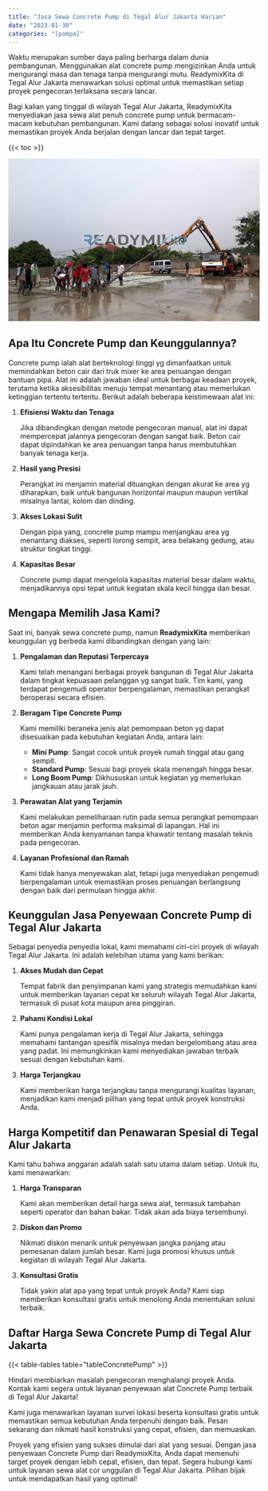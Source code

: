 ```yaml
---
title: "Jasa Sewa Concrete Pump di Tegal Alur Jakarta Harian"
date: "2023-01-30"
categories: "[pompa]"
---
```


Waktu merupakan sumber daya paling berharga dalam dunia pembangunan. Menggunakan alat concrete pump mengizinkan Anda untuk mengurangi masa dan tenaga tanpa mengurangi mutu. ReadymixKita di Tegal Alur Jakarta menawarkan solusi optimal untuk memastikan setiap proyek pengecoran terlaksana secara lancar.

Bagi kalian yang tinggal di wilayah Tegal Alur Jakarta, ReadymixKita menyediakan jasa sewa alat penuh concrete pump untuk bermacam-macam kebutuhan pembangunan. Kami datang sebagai solusi inovatif untuk memastikan proyek Anda berjalan dengan lancar dan tepat target.

{{< toc >}}

![Jasa Sewa Concrete Pump di Tegal Alur Jakarta Harian](/images/pompa/sewa-pompa-07.jpg)

## Apa Itu Concrete Pump dan Keunggulannya?

Concrete pump ialah alat berteknologi tinggi yg dimanfaatkan untuk memindahkan beton cair dari truk mixer ke area penuangan dengan bantuan pipa. Alat ini adalah jawaban ideal untuk berbagai keadaan proyek, terutama ketika aksesibilitas menuju tempat menantang atau memerlukan ketinggian tertentu tertentu. Berikut adalah beberapa keistimewaan alat ini:

1. **Efisiensi Waktu dan Tenaga**

   Jika dibandingkan dengan metode pengecoran manual, alat ini dapat mempercepat jalannya pengecoran dengan sangat baik. Beton cair dapat dipindahkan ke area penuangan tanpa harus membutuhkan banyak tenaga kerja.

2. **Hasil yang Presisi**

   Perangkat ini menjamin material dituangkan dengan akurat ke area yg diharapkan, baik untuk bangunan horizontal maupun maupun vertikal misalnya lantai, kolom dan dinding.

3. **Akses Lokasi Sulit**

   Dengan pipa yang, concrete pump mampu menjangkau area yg menantang diakses, seperti lorong sempit, area belakang gedung, atau struktur tingkat tinggi.

4. **Kapasitas Besar**

   Concrete pump dapat mengelola kapasitas material besar dalam waktu, menjadikannya opsi tepat untuk kegiatan skala kecil hingga dan besar.

## Mengapa Memilih Jasa Kami?

Saat ini, banyak sewa concrete pump, namun **ReadymixKita** memberikan keunggulan yg berbeda kami dibandingkan dengan yang lain:

1. **Pengalaman dan Reputasi Terpercaya**

   Kami telah menangani berbagai proyek bangunan di Tegal Alur Jakarta dalam tingkat kepuasaan pelanggan yg sangat baik. Tim kami, yang terdapat pengemudi operator berpengalaman, memastikan perangkat beroperasi secara efisien.

2. **Beragam Tipe Concrete Pump**

   Kami memiliki beraneka jenis alat pemompaan beton yg dapat disesuaikan pada kebutuhan kegiatan Anda, antara lain:
   - **Mini Pump**: Sangat cocok untuk proyek rumah tinggal atau gang sempit.
   - **Standard Pump**: Sesuai bagi proyek skala menengah hingga besar.
   - **Long Boom Pump**: Dikhususkan untuk kegiatan yg memerlukan jangkauan atau jarak jauh.

3. **Perawatan Alat yang Terjamin**

   Kami melakukan pemeliharaan rutin pada semua perangkat pemompaan beton agar menjamin performa maksimal di lapangan. Hal ini memberikan Anda kenyamanan tanpa khawatir tentang masalah teknis pada pengecoran.

4. **Layanan Profesional dan Ramah**

   Kami tidak hanya menyewakan alat, tetapi juga menyediakan pengemudi berpengalaman untuk memastikan proses penuangan berlangsung dengan baik dari permulaan hingga akhir.

## Keunggulan Jasa Penyewaan Concrete Pump di Tegal Alur Jakarta

Sebagai penyedia penyedia lokal, kami memahami ciri-ciri proyek di wilayah Tegal Alur Jakarta. Ini adalah kelebihan utama yang kami berikan:

1. **Akses Mudah dan Cepat**

   Tempat fabrik dan penyimpanan kami yang strategis memudahkan kami untuk memberikan layanan cepat ke seluruh wilayah Tegal Alur Jakarta, termasuk di pusat kota maupun area pinggiran.

2. **Pahami Kondisi Lokal**

   Kami punya pengalaman kerja di Tegal Alur Jakarta, sehingga memahami tantangan spesifik misalnya medan bergelombang atau area yang padat. Ini memungkinkan kami menyediakan jawaban terbaik sesuai dengan kebutuhan kami.

3. **Harga Terjangkau**

   Kami memberikan harga terjangkau tanpa mengurangi kualitas layanan, menjadikan kami menjadi pilihan yang tepat untuk proyek konstruksi Anda.

## Harga Kompetitif dan Penawaran Spesial di Tegal Alur Jakarta

Kami tahu bahwa anggaran adalah salah satu utama dalam setiap. Untuk itu, kami menawarkan:

1. **Harga Transparan**

   Kami akan memberikan detail harga sewa alat, termasuk tambahan seperti operator dan bahan bakar. Tidak akan ada biaya tersembunyi.

2. **Diskon dan Promo**

   Nikmati diskon menarik untuk penyewaan jangka panjang atau pemesanan dalam jumlah besar. Kami juga promosi khusus untuk kegiatan di wilayah Tegal Alur Jakarta.

3. **Konsultasi Gratis**

   Tidak yakin alat apa yang tepat untuk proyek Anda? Kami siap memberikan konsultasi gratis untuk menolong Anda menentukan solusi terbaik.

## Daftar Harga Sewa Concrete Pump di Tegal Alur Jakarta

{{< table-tables table="tableConcretePump" >}}

Hindari membiarkan masalah pengecoran menghalangi proyek Anda. Kontak kami segera untuk layanan penyewaan alat Concrete Pump terbaik di Tegal Alur Jakarta!

Kami juga menawarkan layanan survei lokasi beserta konsultasi gratis untuk memastikan semua kebutuhan Anda terpenuhi dengan baik. Pesan sekarang dan nikmati hasil konstruksi yang cepat, efisien, dan memuaskan.

Proyek yang efisien yang sukses dimulai dari alat yang sesuai. Dengan jasa penyewaan Concrete Pump dari ReadymixKita, Anda dapat memenuhi target proyek dengan lebih cepat, efisien, dan tepat. Segera hubungi kami untuk layanan sewa alat cor unggulan di Tegal Alur Jakarta. Pilihan bijak untuk mendapatkan hasil yang optimal!